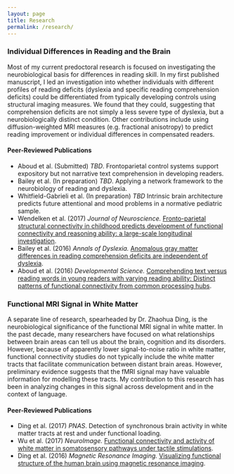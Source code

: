 ```yaml
---
layout: page
title: Research
permalink: /research/
---
```


### Individual Differences in Reading and the Brain
Most of my current predoctoral research is focused on investigating the neurobiological basis for differences in reading skill. In my first published manuscript, I led an investigation into whether individuals with different profiles of reading deficits (dyslexia and specific reading comprehension deficits) could be differentiated from typically developing controls using structural imaging measures. We found that they could, suggesting that comprehension deficits are not simply a less severe type of dyslexia, but a neurobiologically distinct condition. Other contributions include using diffusion-weighted MRI measures (e.g. fractional anisotropy) to predict reading improvement or individual differences in compensated readers. 

#### Peer-Reviewed Publications
- Aboud et al. (Submitted) *TBD*. Frontoparietal control systems support expository but not narrative text comprehension in developing readers.
- Bailey et al. (In preparation) *TBD*. Applying a network framework to the neurobiology of reading and dyslexia.
- Whitfield-Gabrieli et al. (In preparation) *TBD* Intrinsic brain architecture predicts future attentional and mood problems in a normative pediatric sample.
- Wendelken et al. (2017) *Journal of Neuroscience.* [Fronto-parietal structural connectivity in childhood predicts development of functional connectivity and reasoning ability: a large-scale longitudinal investigation](http://www.jneurosci.org/content/37/35/8549).
- Bailey et al. (2016) *Annals of Dyslexia.* [Anomalous gray matter differences in reading comprehension deficits are independent of dyslexia](https://link.springer.com/article/10.1007/s11881-015-0114-y). 
- Aboud et al. (2016) *Developmental Science.* [Comprehending text versus reading words in young readers with varying reading ability: Distinct patterns of functional connectivity from common processing hubs](http://onlinelibrary.wiley.com/doi/10.1111/desc.12422/full). 

### Functional MRI Signal in White Matter
A separate line of research, spearheaded by Dr. Zhaohua Ding, is the neurobiological significance of the functional MRI signal in white matter. In the past decade, many researchers have focused on what relationships between brain areas can tell us about the brain, cognition and its disorders. However, because of apparently lower signal-to-noise ratio in white matter, functional connectivity studies do not typically include the white matter tracts that facilitate communication between distant brain areas. However, preliminary evidence suggests that the fMRI signal may have valuable information for modelling these tracts. My contribution to this research has been in analyzing changes in this signal across development and in the context of language. 

#### Peer-Reviewed Publications
- Ding et al. (2017) *PNAS*. Detection of synchronous brain activity in white matter tracts at rest and under functional loading.
- Wu et al. (2017) *NeuroImage.* [Functional connectivity and activity of white matter in somatosensory pathways under tactile stimulations](http://www.sciencedirect.com/science/article/pii/S1053811917301878).
- Ding et al. (2016) *Magnetic Resonance Imaging.* [Visualizing functional structure of the human brain using magnetic resonance imaging](http://www.sciencedirect.com/science/article/pii/S0730725X15002258). 